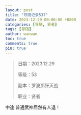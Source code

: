```yaml
---
layout: post
title: "导随记录537"
date: 2023-12-29 00:00:00 +0800
categories: [导随, 贤者]
tags: [导随]
author: wanwan
toc: true
comments: true
pin: true
---
```

> 日期：2023.12.29
>
> 等级：53
>
> 副本：罗波那歼灭战
>
> 职业：贤者

中途 普通武神居然有人退！